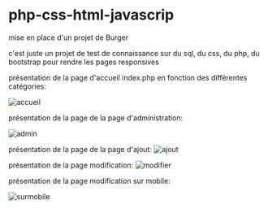 # php-css-html-javascrip
mise en place d'un projet de Burger

c'est juste un projet de test de connaissance sur du sql, du css, du php, du bootstrap pour rendre les pages responsives

présentation de la page d'accueil index.php en fonction des différentes catégories:

![accueil](https://user-images.githubusercontent.com/72146213/187900397-1f033163-34c1-49af-a63f-9b423358af77.PNG)

présentation de la page de la page d'administration:

![admin](https://user-images.githubusercontent.com/72146213/187901083-e834f87e-7c4e-43a3-8581-e64a779e86df.PNG)


présentation de la page de la page d'ajout:
![ajout](https://user-images.githubusercontent.com/72146213/187901621-8d2342c3-d852-4f33-9bf2-06a69fb6e364.PNG)

présentation de la page modification:
![modifier](https://user-images.githubusercontent.com/72146213/187902760-6a51e8ce-a205-4fa0-a140-593d303d93bb.PNG)

présentation de la page modification sur mobile:

![surmobile](https://user-images.githubusercontent.com/72146213/187903200-3bb4661c-0f50-4663-a6f2-ba431bedcffb.PNG)

